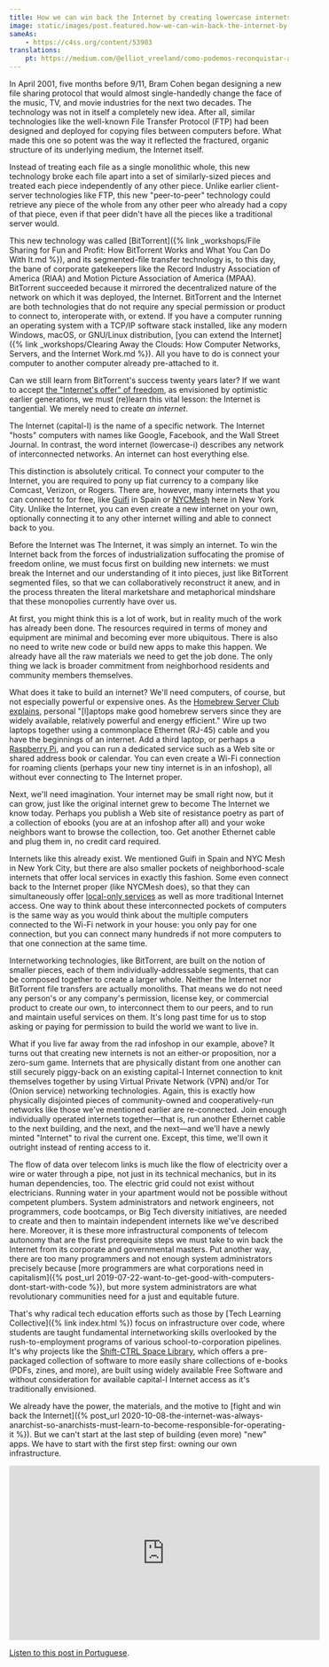 ```yaml
---
title: How we can win back the Internet by creating lowercase internets
image: static/images/post.featured.how-we-can-win-back-the-internet-by-creating-lowercase-internets.png
sameAs:
    - https://c4ss.org/content/53903
translations:
    pt: https://medium.com/@elliot_vreeland/como-podemos-reconquistar-a-internet-criando-internets-em-letra-min%C3%BAscula-ee7ba3ed8b25
---
```


In April 2001, five months before 9/11, Bram Cohen began designing a new file sharing protocol that would almost single-handedly change the face of the music, TV, and movie industries for the next two decades. The technology was not in itself a completely new idea. After all, similar technologies like the well-known File Transfer Protocol (FTP) had been designed and deployed for copying files between computers before. What made this one so potent was the way it reflected the fractured, organic structure of its underlying medium, the Internet itself.

Instead of treating each file as a single monolithic whole, this new technology broke each file apart into a set of similarly-sized pieces and treated each piece independently of any other piece. Unlike earlier client-server technologies like FTP, this new "peer-to-peer" technology could retrieve any piece of the whole from any other peer who already had a copy of that piece, even if that peer didn't have all the pieces like a traditional server would.

This new technology was called [BitTorrent]({% link _workshops/File Sharing for Fun and Profit: How BitTorrent Works and What You Can Do With It.md %}), and its segmented-file transfer technology is, to this day, the bane of corporate gatekeepers like the Record Industry Association of America (RIAA) and Motion Picture Association of America (MPAA). BitTorrent succeeded because it mirrored the decentralized nature of the network on which it was deployed, the Internet. BitTorrent and the Internet are both technologies that do not require any special permission or product to connect to, interoperate with, or extend. If you have a computer running an operating system with a TCP/IP software stack installed, like any modern Windows, macOS, or GNU/Linux distribution, [you can extend the Internet]({% link _workshops/Clearing Away the Clouds: How Computer Networks, Servers, and the Internet Work.md %}). All you have to do is connect your computer to another computer already pre-attached to it.

Can we still learn from BitTorrent's success twenty years later? If we want to accept [the "Internet's offer" of freedom](https://c4ss.org/content/53608), as envisioned by optimistic earlier generations, we must (re)learn this vital lesson: the Internet is tangential. We merely need to create *an internet*.

The Internet (capital-I) is the name of a specific network. The Internet "hosts" computers with names like Google, Facebook, and the Wall Street Journal. In contrast, the word internet (lowercase-i) describes any network of interconnected networks. An internet can host everything else.

This distinction is absolutely critical. To connect your computer to the Internet, you are required to pony up fiat currency to a company like Comcast, Verizon, or Rogers. There are, however, many internets that you can connect to for free, like [Guifi](https://guifi.net/) in Spain or [NYCMesh](https://nycmesh.net/) here in New York City. Unlike the Internet, you can even create a new internet on your own, optionally connecting it to any other internet willing and able to connect back to you.

Before the Internet was The Internet, it was simply an internet. To win the Internet back from the forces of industrialization suffocating the promise of freedom online, we must focus first on building new internets: we must break the Internet and our understanding of it into pieces, just like BitTorrent segmented files, so that we can collaboratively reconstruct it anew, and in the process threaten the literal marketshare and metaphorical mindshare that these monopolies currently have over us.

At first, you might think this is a lot of work, but in reality much of the work has already been done. The resources required in terms of money and equipment are minimal and becoming ever more ubiquitous. There is also no need to write new code or build new apps to make this happen. We already have all the raw materials we need to get the job done. The only thing we lack is broader commitment from neighborhood residents and community members themselves.

What does it take to build an internet? We'll need computers, of course, but not especially powerful or expensive ones. As the [Homebrew Server Club explains](https://homebrewserver.club/choosing-a-homebrew-server.html#benefits-and-disadvantages-of-laptops-as-servers), personal "[l]aptops make good homebrew servers since they are widely available, relatively powerful and energy efficient." Wire up two laptops together using a commonplace Ethernet (RJ-45) cable and you have the beginnings of an internet. Add a third laptop, or perhaps a [Raspberry Pi](https://raspberrypi.org/), and you can run a dedicated service such as a Web site or shared address book or calendar. You can even create a Wi-Fi connection for roaming clients (perhaps your new tiny internet is in an infoshop), all without ever connecting to The Internet proper.

Next, we'll need imagination. Your internet may be small right now, but it can grow, just like the original internet grew to become The Internet we know today. Perhaps you publish a Web site of resistance poetry as part of a collection of ebooks (you are at an infoshop after all) and your woke neighbors want to browse the collection, too. Get another Ethernet cable and plug them in, no credit card required.

Internets like this already exist. We mentioned Guifi in Spain and NYC Mesh in New York City, but there are also smaller pockets of neighborhood-scale internets that offer local services in exactly this fashion. Some even connect back to the Internet proper (like NYCMesh does), so that they can simultaneously offer [local-only services](https://nycmesh-docs.netlify.app/intra-mesh-services/) as well as more traditional Internet access. One way to think about these interconnected pockets of computers is the same way as you would think about the multiple computers connected to the Wi-Fi network in your house: you only pay for one connection, but you can connect many hundreds if not more computers to that one connection at the same time.

Internetworking technologies, like BitTorrent, are built on the notion of smaller pieces, each of them individually-addressable segments, that can be composed together to create a larger whole. Neither the Internet nor BitTorrent file transfers are actually monoliths. That means we do not need any person's or any company's permission, license key, or commercial product to create our own, to interconnect them to our peers, and to run and maintain useful services on them. It's long past time for us to stop asking or paying for permission to build the world we want to live in.

What if you live far away from the rad infoshop in our example, above? It turns out that creating new internets is not an either-or proposition, nor a zero-sum game. Internets that are physically distant from one another can still securely piggy-back on an existing capital-I Internet connection to knit themselves together by using Virtual Private Network (VPN) and/or Tor (Onion service) networking technologies. Again, this is exactly how physically disjointed pieces of community-owned and cooperatively-run networks like those we've mentioned earlier are re-connected. Join enough individually operated internets together—that is, run another Ethernet cable to the next building, and the next, and the next—and we'll have a newly minted "Internet" to rival the current one. Except, this time, we'll own it outright instead of renting access to it.

The flow of data over telecom links is much like the flow of electricity over a wire or water through a pipe, not just in its technical mechanics, but in its human dependencies, too. The electric grid could not exist without electricians. Running water in your apartment would not be possible without competent plumbers. System administrators and network engineers, not programmers, code bootcamps, or Big Tech diversity initiatives, are needed to create and then to maintain independent internets like we've described here. Moreover, it is these more infrastructural components of telecom autonomy that are the first prerequisite steps we must take to win back the Internet from its corporate and governmental masters. Put another way, there are too many programmers and not enough system administrators precisely because [more programmers are what corporations need in capitalism]({% post_url 2019-07-22-want-to-get-good-with-computers-dont-start-with-code %}), but more system administrators are what revolutionary communities need for a just and equitable future.

That's why radical tech education efforts such as those by [Tech Learning Collective]({% link index.html %}) focus on infrastructure over code, where students are taught fundamental internetworking skills overlooked by the rush-to-employment programs of various school-to-corporation pipelines. It's why projects like the [Shift-CTRL Space Library](https://github.com/shiftctrlspace/library), which offers a pre-packaged collection of software to more easily share collections of e-books (PDFs, zines, and more), are built using widely available Free Software and without consideration for available capital-I Internet access as it's traditionally envisioned.

We already have the power, the materials, and the motive to [fight and win back the Internet]({% post_url 2020-10-08-the-internet-was-always-anarchist-so-anarchists-must-learn-to-become-responsible-for-operating-it %}). But we can't start at the last step of building (even more) "new" apps. We have to start with the first step first: owning our own infrastructure.

<aside markdown="1">
<iframe width="560" height="315" src="https://www.youtube-nocookie.com/embed/k0Ru47BXrtY" frameborder="0" allow="encrypted-media; picture-in-picture" allowfullscreen="allowfullscreen"></iframe>

[Listen to this post in Portuguese](https://www.youtube.com/watch?v=k0Ru47BXrtY).
</aside>

